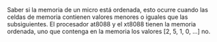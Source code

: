 Saber si la memoria de un micro está ordenada, esto ocurre cuando las celdas de memoria contienen valores menores o iguales que las subsiguientes. El procesador at8088 y el xt8088 tienen la memoria ordenada, uno que contenga en la memoria los valores [2, 5, 1, 0, ...] no.
